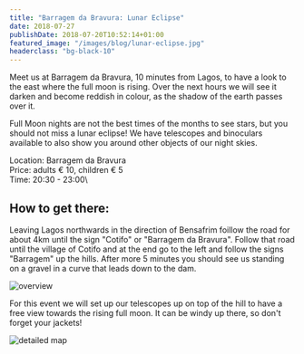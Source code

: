 ```yaml
---
title: "Barragem da Bravura: Lunar Eclipse"
date: 2018-07-27
publishDate: 2018-07-20T10:52:14+01:00
featured_image: "/images/blog/lunar-eclipse.jpg"
headerclass: "bg-black-10"
---
```


Meet us at Barragem da Bravura, 10 minutes from Lagos, to have a look to the east where the full moon is rising. 
Over the next hours we will see it darken and become reddish in colour, as the shadow of the earth passes over it.

<!--more-->

Full Moon nights are not the best times of the months to see stars, but you should not miss a lunar eclipse!
We have telescopes and binoculars available to also show you around other objects of our night skies.

Location: Barragem da Bravura\
Price: adults &euro; 10, children &euro; 5\
Time: 20:30 - 23:00\

## How to get there:

Leaving Lagos northwards in the direction of Bensafrim foillow the road for about 4km until the sign "Cotifo" or "Barragem da Bravura".
Follow that road until the village of Cotifo and at the end go to the left and follow the signs "Barragem" up the hills. 
After more 5 minutes you should see us standing on a gravel in a curve that leads down to the dam. 

![overview](../../images/blog/bravura1.png)

For this event we will set up our telescopes up on top of the hill to have a free view towards the rising full moon. It can be windy up there, so don't forget your jackets!

![detailed map](../../images/blog/bravura2.png)
